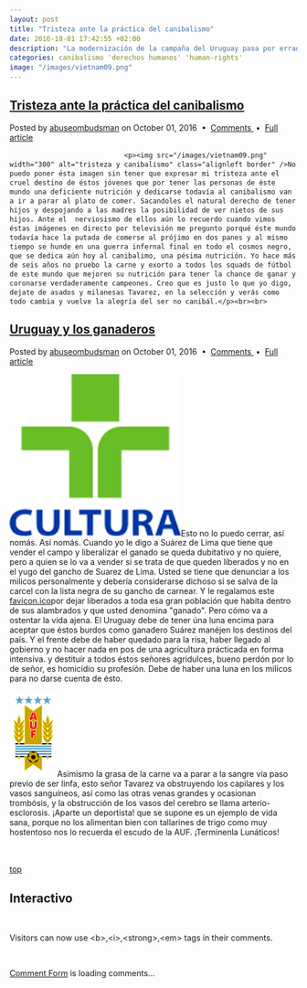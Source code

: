 ```yaml
---
layout: post
title: "Tristeza ante la práctica del canibalismo"
date: 2016-10-01 17:42:55 +02:00
description: "La modernización de la campaña del Uruguay pasa por erradicar la ganadería intensiva. El deporte completa cuerpo sano en mente sana, no tiene nada que ver con grasa animal en los vasos sanguineos, el infarto o la arterios-clorosis que ocasionan la grasa animal. En otras palabras el deporte no tiene nada que ver con el canibalismo, ni con comerse al prójimo porque es rico."
categories: canibalismo 'derechos humanos' 'human-rights'
image: "/images/vietnam09.png"
---
```

<div id="top">
<div id="entry">
						<div class="Tristeza y canibalismo">
							<h2 class="title"><a href="//localhost:4000/canibalismo/'derechos/humanos'/'human-rights'/2016/10/01/Tristeza-ante-la-práctica-del-canibalismo.html">Tristeza ante la práctica del canibalismo</a></h2>
						</div>
							<p class="meta">Posted by <a href="//abuseombudsman.github.io">abuseombudsman</a> on October 01, 2016
								&nbsp;&bull;&nbsp; <a href="#somebodiescomments" class="comments">Comments </a> &nbsp;&bull;&nbsp; <a href="//localhost:4000/canibalismo/'derechos/humanos'/'human-rights'/2016/10/01/Tristeza-ante-la-práctica-del-canibalismo.html" class="permalink">Full article</a></p>
							
								<p><img src="/images/vietnam09.png" width="300" alt="tristeza y canibalismo" class="alignleft border" />No puedo poner ésta imagen sin tener que expresar mi tristeza ante el cruel destino de éstos jóvenes que por tener las personas de éste mundo una deficiente nutrición y dedicarse todavía al canibalismo van a ir a parar al plato de comer. Sacandoles el natural derecho de tener hijos y despojando a las madres la posibilidad de ver nietos de sus hijos. Ante el  nerviosismo de ellos aún lo recuerdo cuando vimos éstas imágenes en directo por televisión me pregunto porqué éste mundo todavía hace la putada de comerse al prójimo en dos panes y al mismo tiempo se hunde en una guerra infernal final en todo el cosmos negro, que se dedica aún hoy al canibalimo, una pésima nutrición. Yo hace más de seis años no pruebo la carne y exorto a todos los squads de fútbol de este mundo que mejoren su nutrición para tener la chance de ganar y coronarse verdaderamente campeones. Creo que es justo lo que yo digo, dejate de asados y milanesas Tavarez, en la selección y verás como todo cambia y vuelve la alegría del ser no canibál.</p><br><br>
 
</div></div>

<div id="entry">
						<div class="Tristeza y canibalismo">
							<h2 class="title"><a href="//localhost:4000/canibalismo/'derechos/humanos'/'human-rights'/2016/10/01/Tristeza-ante-la-práctica-del-canibalismo.html">Uruguay y los ganaderos</a></h2>
						</div>
<p class="meta">Posted by <a href="//abuseombudsman.github.io">abuseombudsman</a> on October 01, 2016
								&nbsp;&bull;&nbsp; <a href="#somebodiescomments" class="comments">Comments </a> &nbsp;&bull;&nbsp; <a href="//localhost:4000/canibalismo/'derechos/humanos'/'human-rights'/2016/10/01/Tristeza-ante-la-práctica-del-canibalismo.html" class="permalink">Full article</a></p>
<p><img src="/assets/luna.rosa.jpg" width="300" alt="tristeza y canibalismo" class="alignleft border" />Esto no lo puedo cerrar, así nomás. Así nomás. Cuando yo le digo a Suárez de Lima que tiene que vender el campo y liberalizar el ganado se queda dubitativo y no quiere, pero a quien se lo va a vender si se trata de que queden liberados y no en el yugo del gancho de Suarez de Lima. Usted se tiene que denunciar a los milicos personalmente y debería considerarse dichoso si se salva de la carcel con la lista negra de su gancho de carnear. Y le regalamos este <a href="/assets/favicon.ico">favicon.ico</a>por dejar liberados a toda esa gran población que habita dentro de sus alambrados y que usted denomina "ganado". Pero cómo va a ostentar la vida ajena. El Uruguay debe de tener úna luna encima para aceptar que éstos burdos como ganadero Suárez manéjen los destinos del país. Y el frente debe de haber quedado para la risa, haber llegado al gobierno y no hacer nada en pos de una agricultura prácticada en forma intensiva. y destituír a todos éstos señores agridulces, bueno perdón por lo de señor, es homicidio su profesión. Debe de haber una luna en los milícos para no darse cuenta de ésto.</p>
<p><img src="/assets/escudo.png" height="150" alt="tristeza y canibalismo" class="alignleft border" />Asimismo la grasa de la carne va a parar a la sangre vía paso previo de ser linfa, esto señor Tavarez va obstruyendo los capilares y los vasos sanguíneos, así como las otras venas grandes y ocasionan trombósis, y la obstrucción de los vasos del cerebro se llama arterio-esclorosis. ¡Aparte un deportista! que se supone es un ejemplo de vida sana, porque no los alimentan bien con tallarines de trigo como muy hostentoso nos lo recuerda el escudo de la AUF. ¡Terminenla Lunáticos!</p><br><br>
</div>


<div id="somebodiescomments">
<a href="#top" alt="top">top</a>
<div id="entry">
						<div class="Los SEO">
							<h2 class="title">Interactivo</h2><br>
						</div>
<p>Visitors can now use &lt;b&gt;,&lt;i&gt;,&lt;strong&gt;,&lt;em&gt; tags in their comments.</p><br>
<!-- begin wwww.htmlcommentbox.com [//www.htmlcommentbox.com/static/skins/simple]-->
 <p><div id="HCB_comment_box"><a href="http://www.htmlcommentbox.com">Comment Form</a> is loading comments...</div>
 <!--<link rel="stylesheet" type="text/css" href="/css/skin.css" />--></p></div></div>
 <script type="text/javascript" id="hcb"> /*<!--*/ if(!window.hcb_user){hcb_user={};} (function(){var s=document.createElement("script"), l=hcb_user.PAGE || (""+window.location).replace(/'/g,"%27"), h="//www.htmlcommentbox.com";s.setAttribute("type","text/javascript");s.setAttribute("src", h+"/jread?page="+encodeURIComponent(l).replace("+","%2B")+"&mod=%241%24wq1rdBcg%24u.alpuLPGbhS%2FWHWXPTN30"+"&opts=22526&num=10&ts=1475055566702");if (typeof s!="undefined") document.getElementsByTagName("head")[0].appendChild(s);})(); /*-->*/ </script>
<!-- end www.htmlcommentbox.com -->


								
							

